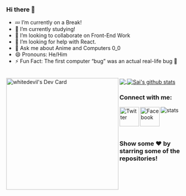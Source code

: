 ### Hi there 👋

- 💤 I’m currently on a Break!
- 📑 I’m currently studying!
- 👯 I’m looking to collaborate on Front-End Work
- 🤔 I’m looking for help with React.
- 💬 Ask me about Anime and Computers 0_0
- 😄 Pronouns: He/Him
- ⚡ Fun Fact: The first computer “bug” was an actual real-life bug 🐛
<br>
<a href="https://app.daily.dev/whitedevil"><img src="https://api.daily.dev/devcards/3a8ead8ec99a453191bcacae38a3f363.png?r=6m4" width="300" align="left" alt="whitedevil's Dev Card"/></a>

<a href="https://github.com/whitedevil-glitch">
  <img align="center" src="https://github-readme-stats.vercel.app/api/top-langs/?username=whitedevil-glitch&theme=dracula&line_langs_below=1" />
</a>
<a href="https://github.com/whitedevil-glitch">
 <img align="center" src="https://github-readme-stats.vercel.app/api?username=whitedevil-glitch&show_icons=true&theme=dracula&line_height=27" alt="Sai's github stats"/>
</a>

### Connect with me:


[<img align="left" alt=" Twitter" width="52px" src="https://cdn.jsdelivr.net/npm/simple-icons@v3/icons/twitter.svg" />][twitter]
[<img align="left" alt=" Facebook" width="52px" src="https://cdn.jsdelivr.net/npm/simple-icons@v3/icons/facebook.svg" />][DEV]

![stats](https://komarev.com/ghpvc/?username=whitedevil-glitch&color=blueviolet)

<br>
<br>

### Show some ❤️ by starring some of the repositories!

[twitter]: https://twitter.com/SaiShankar28
[DEV]: https://dev.to/saishankar


